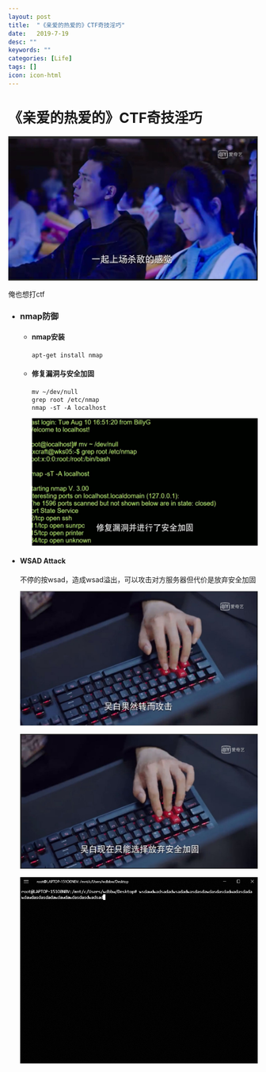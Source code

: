 ```yaml
---
layout: post
title:  "《亲爱的热爱的》CTF奇技淫巧"
date:   2019-7-19
desc: ""
keywords: ""
categories: [Life]
tags: []
icon: icon-html
---
```


# 《亲爱的热爱的》CTF奇技淫巧

![5](https://raw.githubusercontent.com/AiDaiP/images/master/亲爱的热爱的/5.jpg)

俺也想打ctf

* ### nmap防御

  * #### nmap安装

    ```
    apt-get install nmap
    ```

  * #### 修复漏洞与安全加固

    ```
    mv ~/dev/null
    grep root /etc/nmap
    nmap -sT -A localhost
    ```

    ![1](https://raw.githubusercontent.com/AiDaiP/images/master/亲爱的热爱的/1.jpg)

  

* #### WSAD Attack

  不停的按wsad，造成wsad溢出，可以攻击对方服务器但代价是放弃安全加固

  ![2](https://raw.githubusercontent.com/AiDaiP/images/master/亲爱的热爱的/2.jpg)

  ![3](https://raw.githubusercontent.com/AiDaiP/images/master/亲爱的热爱的/3.jpg)

  ![4](https://raw.githubusercontent.com/AiDaiP/images/master/亲爱的热爱的/4.png)